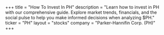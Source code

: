 +++
title = "How To Invest In PH"
description = "Learn how to invest in PH with our comprehensive guide. Explore market trends, financials, and the social pulse to help you make informed decisions when analyzing $PH."
ticker = "PH"
layout = "stocks"
company = "Parker-Hannifin Corp. (PH)"
+++

